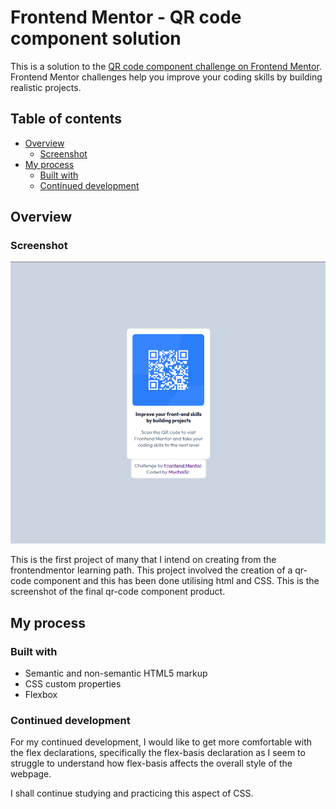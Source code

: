 # Frontend Mentor - QR code component solution

This is a solution to the [QR code component challenge on Frontend Mentor](https://www.frontendmentor.io/challenges/qr-code-component-iux_sIO_H). Frontend Mentor challenges help you improve your coding skills by building realistic projects. 

## Table of contents

- [Overview](#overview)
  - [Screenshot](#screenshot)
- [My process](#my-process)
  - [Built with](#built-with)
  - [Continued development](#continued-development)

## Overview

### Screenshot

![qr-code component screenshot](./images/qr-project-screenshot.png)

This is the first project of many that I intend on creating from the frontendmentor learning path. This project involved the creation of a qr-code component and this has been done utilising html and CSS. This is the screenshot of the final qr-code component product.

## My process

### Built with

- Semantic and non-semantic HTML5 markup
- CSS custom properties
- Flexbox

### Continued development

For my continued development, I would like to get more comfortable with the flex declarations, specifically the flex-basis declaration as I seem to struggle to understand how flex-basis affects the overall style of the webpage.

I shall continue studying and practicing this aspect of CSS.